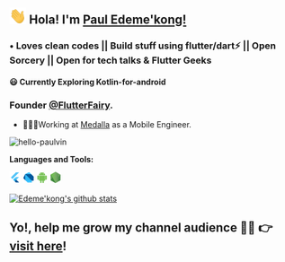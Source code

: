 ## <img src="https://raw.githubusercontent.com/Eunit99/eunit99/master/img/wave.gif" width="30px"> Hola! I'm [Paul Edeme'kong!](https://twitter.com/edeme_kong) 
### • Loves clean codes || Build stuff using flutter/dart⚡️ || Open Sorcery || Open for tech talks & Flutter Geeks
#### 😃 Currently Exploring Kotlin-for-android
### Founder [@FlutterFairy](https://www.youtube.com/channel/UC1fuQBjVLSqwk-PgdeeMAyQ).

* 👨🏾‍💻Working at [Medalla](https://medalla.se/) as a Mobile Engineer.

<p align="left"> <img src="https://komarev.com/ghpvc/?username=hello-paulvin&label=Views&color=blue&style=plastic" alt="hello-paulvin" /> </p>


**Languages and Tools:**  

<code><img height="20" src="https://raw.githubusercontent.com/github/explore/80688e429a7d4ef2fca1e82350fe8e3517d3494d/topics/flutter/flutter.png"></code>
<code><img height="20" src="https://raw.githubusercontent.com/github/explore/80688e429a7d4ef2fca1e82350fe8e3517d3494d/topics/dart/dart.png"></code>
<code><img height="20" src="https://raw.githubusercontent.com/github/explore/80688e429a7d4ef2fca1e82350fe8e3517d3494d/topics/android/android.png"></code>
<code><img height="20" src="https://raw.githubusercontent.com/github/explore/80688e429a7d4ef2fca1e82350fe8e3517d3494d/topics/nodejs/nodejs.png"></code>    


<a href="https://github.com/hello-paulvin">
 <img align="center" src="https://github-readme-stats.vercel.app/api?username=hello-paulvin&show_icons=true&theme=dark&line_height=27" alt="Edeme'kong's github stats"/>
</a>


## Yo!, help me grow my channel audience 🙏🏾 👉 [visit here](https://www.youtube.com/channel/UC1fuQBjVLSqwk-PgdeeMAyQ)!
</div>
